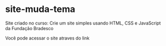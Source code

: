 # site-muda-tema

Site criado no curso: Crie um site simples usando HTML, CSS e JavaScript da Fundação Bradesco

Você pode acessar o site atraves do link
